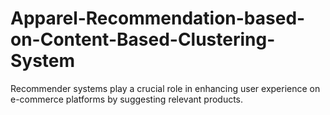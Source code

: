 # Apparel-Recommendation-based-on-Content-Based-Clustering-System
Recommender systems play a crucial role in enhancing user experience on e-commerce platforms by suggesting relevant products.
